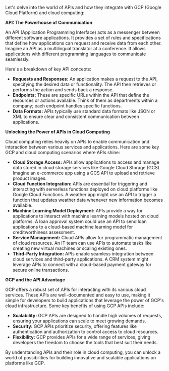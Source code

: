Let's delve into the world of APIs and how they integrate with GCP (Google Cloud Platform) and cloud computing:

**API: The Powerhouse of Communication**

An API (Application Programming Interface) acts as a messenger between different software applications. It provides a set of rules and specifications that define how applications can request and receive data from each other. Imagine an API as a multilingual translator at a conference. It allows applications with different programming languages to communicate seamlessly.

Here's a breakdown of key API concepts:

* **Requests and Responses:**  An application makes a request to the API, specifying the desired data or functionality. The API then retrieves or performs the action and sends back a response.
* **Endpoints:**  These are specific URLs within the API that define the resources or actions available. Think of them as departments within a company; each endpoint handles specific functions.
* **Data Formats:** APIs typically use standard data formats like JSON or XML to ensure clear and consistent communication between applications.

**Unlocking the Power of APIs in Cloud Computing**

Cloud computing relies heavily on APIs to enable communication and interaction between various services and applications. Here are some key GCP and cloud computing scenarios where APIs shine:

* **Cloud Storage Access:**  APIs allow applications to access and manage data stored in cloud storage services like Google Cloud Storage (GCS).  Imagine an e-commerce app using a GCS API to upload and retrieve product images.
* **Cloud Function Integration:**  APIs are essential for triggering and interacting with serverless functions deployed on cloud platforms like Google Cloud Functions.  A weather app might use an API to trigger a function that updates weather data whenever new information becomes available.
* **Machine Learning Model Deployment:**  APIs provide a way for applications to interact with machine learning models hosted on cloud platforms.  A loan approval system could use an API to send loan applications to a cloud-based machine learning model for creditworthiness assessment.
* **Service Management:**  Cloud APIs allow for programmatic management of cloud resources.  An IT team can use APIs to automate tasks like creating new virtual machines or scaling existing ones.
* **Third-Party Integration:**  APIs enable seamless integration between cloud services and third-party applications.  A CRM system might leverage APIs to connect with a cloud-based payment gateway for secure online transactions.

**GCP and the API Advantage**

GCP offers a robust set of APIs for interacting with its various cloud services.  These APIs are well-documented and easy to use, making it simple for developers to build applications that leverage the power of GCP's cloud infrastructure.  Some key benefits of using GCP APIs include:

* **Scalability:**  GCP APIs are designed to handle high volumes of requests, ensuring your applications can scale to meet growing demands.
* **Security:**  GCP APIs prioritize security, offering features like authentication and authorization to control access to cloud resources.
* **Flexibility:**  GCP provides APIs for a wide range of services, giving developers the freedom to choose the tools that best suit their needs.

By understanding APIs and their role in cloud computing, you can unlock a world of possibilities for building innovative and scalable applications on platforms like GCP.
